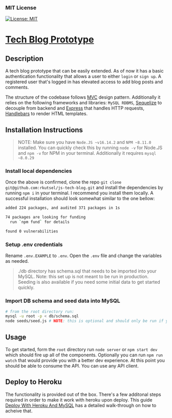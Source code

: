 ### MIT License

[![License: MIT](https://img.shields.io/badge/License-MIT-yellow.svg)](https://opensource.org/licenses/MIT)

# [Tech Blog Prototype](https://still-mesa-07377.herokuapp.com/)

## Description

A tech blog prototype that can be easily extended. As of now it has a basic authentication functionality that allows a user to either `login` or `sign up`. A registered user that's logged in has elevated access to add blog posts and comments. 

The structure of the codebase follows [MVC](https://en.wikipedia.org/wiki/Model%E2%80%93view%E2%80%93controller#:~:text=Model%E2%80%93view%E2%80%93controller%20and%20accepted%20from%20the%20user.) design pattern. Additionally it relies on the following frameworks and libraries: `MySQL RDBMS`, [Sequelize](https://sequelize.org/v6/) to decouple from backend and [Express](https://expressjs.com/) that handles HTTP requests, [Handlebars](https://handlebarsjs.com/) to render HTML templates.


## Installation Instructions

> NOTE: Make sure you have `Node.JS ~v16.14.2` and `NPM ~8.11.0` installed. You can quickly check this by running `node -v` for Node.JS and `npm -v` for NPM in your terminal. Additionally it requires `mysql ~8.0.29`

### Install local dependencies

Once the above is confirmed, clone the repo `git clone git@github.com:rkutsel/js-tech-blog.git` and install the dependencies by running `npm i` in your terminal. I recommend you install them locally. A successful installation should look somewhat similar to the one bellow:

```bash
added 224 packages, and audited 371 packages in 1s

74 packages are looking for funding
  run `npm fund` for details

found 0 vulnerabilities
```

### Setup .env credentials
Rename `.env.EXAMPLE` to `.env`. Open the `.env` file and change the variables as needed. 


> ./db directory has schema.sql that needs to be imported into your MySQL. Note: this set up is not meant to be run in production. Seeding is also available if you need some initial data to get started quickly. 

### Import DB schema and seed data into MySQL

```bash
# from the root directory run:
mysql -u root -p < db/schema.sql
node seeds/seed.js # NOTE: this is optional and should only be run if you need some initial data. 
```

## Usage 

To get started, form the `root` directory run `node server` or `npm start dev` which should fire up all of the components. Optionally you can run `npm run watch` that would provide you with a better dev experience. At this point you should be able to consume the API. You can use any API client. 

## Deploy to Heroku
The functionality is provided out of the box. There's a few additonal steps required in order to make it work with heroku upon deploy. This guide [Deploy With Heroku And MySQL](https://coding-boot-camp.github.io/full-stack/heroku/deploy-with-heroku-and-mysql) has a detailed walk-through on how to acheive that. 
